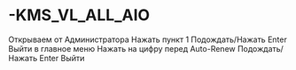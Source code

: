 # -KMS_VL_ALL_AIO

Открываем от Администратора 
Нажать пункт 1 
Подождать/Нажать Enter 
Выйти в главное меню 
Нажать на цифру перед Auto-Renew 
Подождать/Нажать Enter 
Выйти

